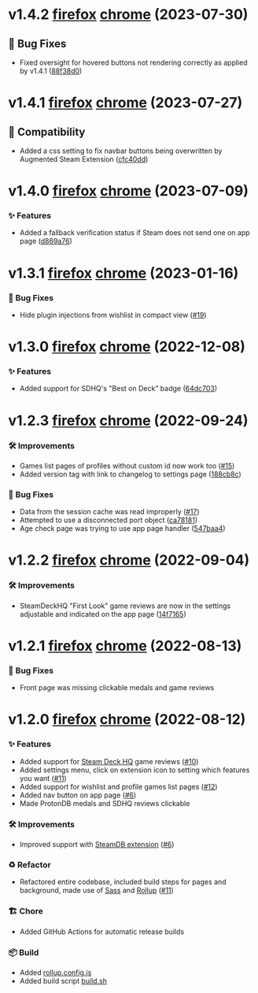 # v1.4.2 [firefox][firefox-v1.4.2] [chrome][chrome-v1.4.1] (2023-07-30)
[firefox-v1.4.2]: https://github.com/cptpiepmatz/great-on-deck-search/releases/tag/v1.4.2%2Bfirefox
[chrome-v1.4.2]: https://github.com/cptpiepmatz/great-on-deck-search/releases/tag/v1.4.2%2Bchrome

## 🐛 Bug Fixes

- Fixed oversight for hovered buttons not rendering correctly as applied by v1.4.1 
  ([88f38d0](https://github.com/cptpiepmatz/great-on-deck-search/commit/88f38d07040e5c091d2d6367a0486fa8355266a1))


# v1.4.1 [firefox][firefox-v1.4.1] [chrome][chrome-v1.4.1] (2023-07-27)
[firefox-v1.4.1]: https://github.com/cptpiepmatz/great-on-deck-search/releases/tag/v1.4.1%2Bfirefox
[chrome-v1.4.1]: https://github.com/cptpiepmatz/great-on-deck-search/releases/tag/v1.4.1%2Bchrome

## 🤝 Compatibility

- Added a css setting to fix navbar buttons being overwritten by Augmented Steam Extension
  ([cfc40dd](https://github.com/cptpiepmatz/great-on-deck-search/commit/cfc40ddcce6f9934897e9e29500e173584dc6b29))


# v1.4.0 [firefox][firefox-v1.4.0] [chrome][chrome-v1.4.0] (2023-07-09)
[firefox-v1.4.0]: https://github.com/cptpiepmatz/great-on-deck-search/releases/tag/v1.4.0%2Bfirefox
[chrome-v1.4.0]: https://github.com/cptpiepmatz/great-on-deck-search/releases/tag/v1.4.0%2Bchrome

### ✨ Features

- Added a fallback verification status if Steam does not send one on app page
  ([d869a76](https://github.com/cptpiepmatz/great-on-deck-search/commit/d869a764b104f590b8db40ff57e3f78377934d40))


# v1.3.1 [firefox][firefox-v1.3.1] [chrome][chrome-v1.3.1] (2023-01-16)
[firefox-v1.3.1]: https://github.com/cptpiepmatz/great-on-deck-search/releases/tag/v1.3.1%2Bfirefox
[chrome-v1.3.1]: https://github.com/cptpiepmatz/great-on-deck-search/releases/tag/v1.3.1%2Bchrome

### 🐛 Bug Fixes

- Hide plugin injections from wishlist in compact view
  ([#19](https://github.com/cptpiepmatz/great-on-deck-search/pull/19))


# v1.3.0 [firefox][firefox-v1.3.0] [chrome][chrome-v1.3.0] (2022-12-08)
[firefox-v1.3.0]: https://github.com/cptpiepmatz/great-on-deck-search/releases/tag/v1.3.0%2Bfirefox
[chrome-v1.3.0]: https://github.com/cptpiepmatz/great-on-deck-search/releases/tag/v1.3.0%2Bchrome

### ✨ Features

- Added support for SDHQ's "Best on Deck" badge
  ([64dc703](https://github.com/cptpiepmatz/great-on-deck-search/commit/64dc7031c86fdf2914ec691fe2dec0b407331bd4))


# v1.2.3 [firefox][firefox-v1.2.3] [chrome][chrome-v1.2.3] (2022-09-24)
[firefox-v1.2.3]: https://github.com/cptpiepmatz/great-on-deck-search/releases/tag/v1.2.3%2Bfirefox
[chrome-v1.2.3]: https://github.com/cptpiepmatz/great-on-deck-search/releases/tag/v1.2.3%2Bchrome

### 🛠️ Improvements

- Games list pages of profiles without custom id now work too 
  ([#15](https://github.com/cptpiepmatz/great-on-deck-search/pull/15))
- Added version tag with link to changelog to settings page
  ([188cb8c](https://github.com/cptpiepmatz/great-on-deck-search/commit/188cb8c2e69bdb63a7c5408b85a830b01389f66b))

### 🐛 Bug Fixes

- Data from the session cache was read improperly 
  ([#17](https://github.com/cptpiepmatz/great-on-deck-search/pull/17))
- Attempted to use a disconnected port object
  ([ca78181](https://github.com/cptpiepmatz/great-on-deck-search/commit/ca781810a5f5952ec35360d468b35d6ff8f7ddbb))
- Age check page was trying to use app page handler
  ([547baa4](https://github.com/cptpiepmatz/great-on-deck-search/commit/547baa4a5a8948a48db9192d6693f1b6885ee326))


# v1.2.2 [firefox][firefox-v1.2.2] [chrome][chrome-v1.2.2] (2022-09-04)
[firefox-v1.2.2]: https://github.com/cptpiepmatz/great-on-deck-search/releases/tag/v1.2.2%2Bfirefox
[chrome-v1.2.2]: https://github.com/cptpiepmatz/great-on-deck-search/releases/tag/v1.2.2%2Bchrome

### 🛠️ Improvements

- SteamDeckHQ "First Look" game reviews are now in the settings adjustable and 
  indicated on the app page
  ([14f7165](https://github.com/cptpiepmatz/great-on-deck-search/commit/14f7165cd05fe7202a27d174307c9e8d2cd1cf7c))


# v1.2.1 [firefox][firefox-v1.2.1] [chrome][chrome-v1.2.1] (2022-08-13)
[firefox-v1.2.1]: https://github.com/cptpiepmatz/great-on-deck-search/releases/tag/v1.2.1%2Bfirefox
[chrome-v1.2.1]: https://github.com/cptpiepmatz/great-on-deck-search/releases/tag/v1.2.1%2Bchrome

### 🐛 Bug Fixes

- Front page was missing clickable medals and game reviews


# v1.2.0 [firefox][firefox-v1.2.0] [chrome][chrome-v1.2.0] (2022-08-12)
[firefox-v1.2.0]: https://github.com/cptpiepmatz/great-on-deck-search/releases/tag/v1.2.0%2Bfirefox
[chrome-v1.2.0]: https://github.com/cptpiepmatz/great-on-deck-search/releases/tag/v1.2.0%2Bchrome

### ✨ Features

- Added support for [Steam Deck HQ](https://steamdeckhq.com/game-reviews/) game reviews
  ([#10](https://github.com/cptpiepmatz/great-on-deck-search/pull/10))
- Added settings menu, click on extension icon to setting which features you want
  ([#11](https://github.com/cptpiepmatz/great-on-deck-search/pull/11))
- Added support for wishlist and profile games list pages
  ([#12](https://github.com/cptpiepmatz/great-on-deck-search/pull/11))
- Added nav button on app page
  ([#6](https://github.com/cptpiepmatz/great-on-deck-search/pull/6))
- Made ProtonDB medals and SDHQ reviews clickable

### 🛠️ Improvements

- Improved support with [SteamDB extension](https://steamdb.info/extension/)
  ([#6](https://github.com/cptpiepmatz/great-on-deck-search/pull/6))

### ♻️ Refactor

- Refactored entire codebase, included build steps for pages and background, 
  made use of [Sass](https://sass-lang.com) and [Rollup](https://www.rollupjs.org)
  ([#11](https://github.com/cptpiepmatz/great-on-deck-search/pull/11))

### 🏗 Chore

- Added GitHub Actions for automatic release builds

### 📦 Build

- Added [rollup.config.js](https://github.com/cptpiepmatz/great-on-deck-search/blob/main/rollup.config.js)
- Added build script [build.sh](https://github.com/cptpiepmatz/great-on-deck-search/blob/main/build.sh)
